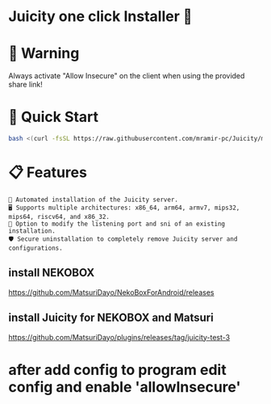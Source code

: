 # Juicity one click Installer 🚀

# 🚨 Warning

Always activate "Allow Insecure" on the client when using the provided share link!


# 🚀 Quick Start

```bash
bash <(curl -fsSL https://raw.githubusercontent.com/mramir-pc/Juicity/main/juicity-installer.sh)

```

# 📋 Features

    🔧 Automated installation of the Juicity server.
    🖥️ Supports multiple architectures: x86_64, arm64, armv7, mips32, mips64, riscv64, and x86_32.
    🔄 Option to modify the listening port and sni of an existing installation.
    🛡️ Secure uninstallation to completely remove Juicity server and configurations.



## install NEKOBOX 
https://github.com/MatsuriDayo/NekoBoxForAndroid/releases

## install Juicity for NEKOBOX and Matsuri

https://github.com/MatsuriDayo/plugins/releases/tag/juicity-test-3

# after add config to program edit config and enable 'allowInsecure'
